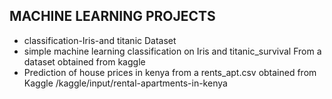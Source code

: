 ## MACHINE LEARNING PROJECTS 
* classification-Iris-and titanic Dataset
* simple machine learning classification on Iris and titanic_survival From a dataset obtained from  kaggle
* Prediction of house prices in kenya from a rents_apt.csv obtained from Kaggle
 /kaggle/input/rental-apartments-in-kenya
